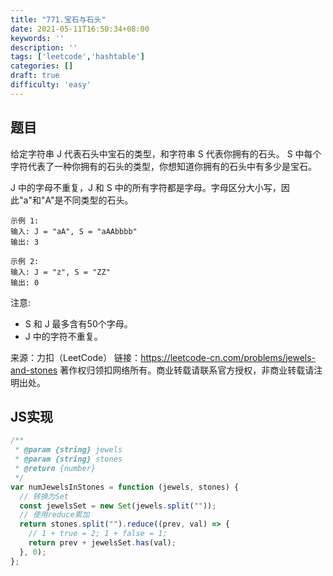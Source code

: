 ```yaml
---
title: "771.宝石与石头"
date: 2021-05-11T16:50:34+08:00
keywords: ''
description: ''
tags: ['leetcode','hashtable']
categories: []
draft: true
difficulty: 'easy'
---
```


## 题目

给定字符串 J 代表石头中宝石的类型，和字符串 S 代表你拥有的石头。 S 中每个字符代表了一种你拥有的石头的类型，你想知道你拥有的石头中有多少是宝石。

J 中的字母不重复，J 和 S 中的所有字符都是字母。字母区分大小写，因此"a"和"A"是不同类型的石头。

```
示例 1:
输入: J = "aA", S = "aAAbbbb"
输出: 3

示例 2:
输入: J = "z", S = "ZZ"
输出: 0
```

注意:

- S 和 J 最多含有50个字母。
- J 中的字符不重复。

来源：力扣（LeetCode）
链接：https://leetcode-cn.com/problems/jewels-and-stones
著作权归领扣网络所有。商业转载请联系官方授权，非商业转载请注明出处。


## JS实现

```javascript
/**
 * @param {string} jewels
 * @param {string} stones
 * @return {number}
 */
var numJewelsInStones = function (jewels, stones) {
  // 转换为Set
  const jewelsSet = new Set(jewels.split(""));
  // 使用reduce累加
  return stones.split("").reduce((prev, val) => {
  	// 1 + true = 2; 1 + false = 1;
    return prev + jewelsSet.has(val);
  }, 0);
};
```
